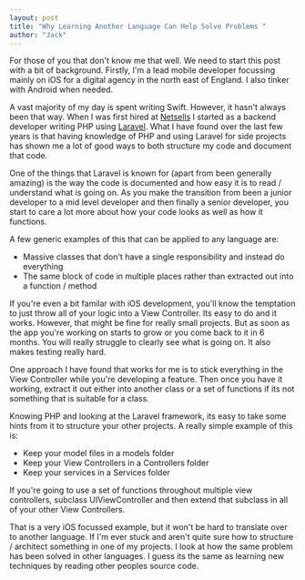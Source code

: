 ```yaml
---
layout: post
title: "Why Learning Another Language Can Help Solve Problems "
author: "Jack"
---
```


For those of you that don't know me that well. We need to start this post with a bit of background. Firstly, I'm a lead mobile developer focussing mainly on iOS for a digital agency in the north east of England. I also tinker with Android when needed. 

A vast majority of my day is spent writing Swift. However, it hasn't always been that way. When I was first hired at [Netsells](https://netsells.co.uk) I started as a backend developer writing PHP using [Laravel](https://laravel.com). What I have found over the last few years is that having knowledge of PHP and using Laravel for side projects has shown me a lot of good ways to both structure my code and document that code.

One of the things that Laravel is known for (apart from been generally amazing) is the way the code is documented and how easy it is to read / understand what is going on. As you make the transition from been a junior developer to a mid level developer and then finally a senior developer, you start to care a lot more about how your code looks as well as how it functions. 

A few generic examples of this that can be applied to any language are:

* Massive classes that don't have a single responsibility and instead do everything
* The same block of code in multiple places rather than extracted out into a function / method

If you're even a bit familar with iOS development, you'll know the temptation to just throw all of your logic into a View Controller. Its easy to do and it works. However, that might be fine for really small projects. But as soon as the app you're working on starts to grow or you come back to it in 6 months. You will really struggle to clearly see what is going on. It also makes testing really hard.

One approach I have found that works for me is to stick everything in the View Controller while you're developing a feature. Then once you have it working, extract it out either into another class or a set of functions if its not something that is suitable for a class. 

Knowing PHP and looking at the Laravel framework, its easy to take some hints from it to structure your other projects. A really simple example of this is:

* Keep your model files in a models folder
* Keep your View Controllers in a Controllers folder
* Keep your services in a Services folder

If you're going to use a set of functions throughout multiple view controllers, subclass UIViewController and then extend that subclass in all of your other View Controllers. 

That is a very iOS focussed example, but it won't be hard to translate over to another language. If I'm ever stuck and aren't quite sure how to structure / architect something in one of my projects. I look at how the same problem has been solved in other languages. I guess its the same as learning new techniques by reading other peoples source code. 


